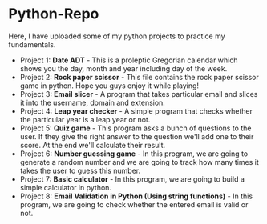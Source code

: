 # Python-Repo
Here, I have uploaded some of my python projects to practice my fundamentals.
- Project 1: **Date ADT** -
  This is a proleptic Gregorian calendar which shows you the day, month and year including day of the week.
- Project 2: **Rock paper scissor** -
  This file contains the rock paper scissor game in python. Hope you guys enjoy it while playing!
- Project 3: **Email slicer** -
  A program that takes particular email and slices it into the username, domain and extension.
- Project 4: **Leap year checker** -
  A simple program that checks whether the particular year is a leap year or not.
- Project 5: **Quiz game** -
  This program asks a bunch of questions to the user. If they give the right answer to the question we'll add one to their score. At the 
  end we'll calculate their result. 
- Project 6: **Number guessing game** -
  In this program, we are going to generate a random number and we are going to track how many times it takes the user to guess this 
  number.
- Project 7: **Basic calculator** -
  In this program, we are going to build a simple calculator in python.
- Project 8: **Email Validation in Python (Using string functions)** -
  In this program, we are going to check whether the entered email is valid or not.

